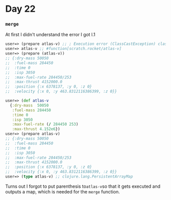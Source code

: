 # Day 22

### `merge`
At first I didn't understand the error I got l.1
``` clojure
user=> (prepare atlas-v) ;; ; Execution error (ClassCastException) class scratch.rocket$atlas_v cannot be cast to class clojure.lang.IPersistentCollection
user=> atlas-v ;; #function[scratch.rocket/atlas-v]
user=> (prepare (atlas-v))
;; {:dry-mass 50050
;;  :fuel-mass 284450
;;  :time 0
;;  :isp 3050
;;  :max-fuel-rate 284450/253
;;  :max-thrust 4152000.0
;;  :position {:x 6378137, :y 0, :z 0}
;;  :velocity {:x 0, :y 463.8312116386399, :z 0}}

user=> (def atlas-v
  {:dry-mass  50050
   :fuel-mass 284450
   :time 0
   :isp 3050
   :max-fuel-rate (/ 284450 253)
   :max-thrust 4.152e6})
user=> (prepare atlas-v)
;; {:dry-mass 50050
;;  :fuel-mass 284450
;;  :time 0
;;  :isp 3050
;;  :max-fuel-rate 284450/253
;;  :max-thrust 4152000.0
;;  :position {:x 6378137, :y 0, :z 0}
;;  :velocity {:x 0, :y 463.8312116386399, :z 0}}
user=> (type atlas-v) ;; clojure.lang.PersistentArrayMap
```
Turns out I forgot to put parenthesis to`atlas-v`so that it gets executed and outputs a map, which is needed for the `merge` function.
